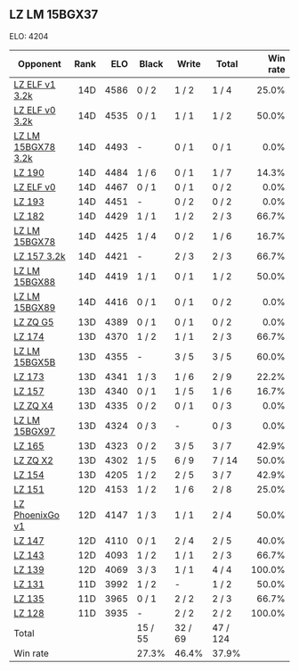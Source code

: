 ## LZ LM 15BGX37 ##

ELO: 4204

Opponent | Rank | ELO | Black | Write | Total | Win rate
---------|-----:|----:|-------|-------|-------|-------:
[LZ ELF v1 3.2k](LZ%20ELF%20v1%203.2k.md) | 14D | 4586 | 0 / 2 | 1 / 2 | 1 / 4 | 25.0%
[LZ ELF v0 3.2k](LZ%20ELF%20v0%203.2k.md) | 14D | 4535 | 0 / 1 | 1 / 1 | 1 / 2 | 50.0%
[LZ LM 15BGX78 3.2k](LZ%20LM%2015BGX78%203.2k.md) | 14D | 4493 | - | 0 / 1 | 0 / 1 | 0.0%
[LZ 190](LZ%20190.md) | 14D | 4484 | 1 / 6 | 0 / 1 | 1 / 7 | 14.3%
[LZ ELF v0](LZ%20ELF%20v0.md) | 14D | 4467 | 0 / 1 | 0 / 1 | 0 / 2 | 0.0%
[LZ 193](LZ%20193.md) | 14D | 4451 | - | 0 / 2 | 0 / 2 | 0.0%
[LZ 182](LZ%20182.md) | 14D | 4429 | 1 / 1 | 1 / 2 | 2 / 3 | 66.7%
[LZ LM 15BGX78](LZ%20LM%2015BGX78.md) | 14D | 4425 | 1 / 4 | 0 / 2 | 1 / 6 | 16.7%
[LZ 157 3.2k](LZ%20157%203.2k.md) | 14D | 4421 | - | 2 / 3 | 2 / 3 | 66.7%
[LZ LM 15BGX88](LZ%20LM%2015BGX88.md) | 14D | 4419 | 1 / 1 | 0 / 1 | 1 / 2 | 50.0%
[LZ LM 15BGX89](LZ%20LM%2015BGX89.md) | 14D | 4416 | 0 / 1 | 0 / 1 | 0 / 2 | 0.0%
[LZ ZQ G5](LZ%20ZQ%20G5.md) | 13D | 4389 | 0 / 1 | 0 / 1 | 0 / 2 | 0.0%
[LZ 174](LZ%20174.md) | 13D | 4370 | 1 / 2 | 1 / 1 | 2 / 3 | 66.7%
[LZ LM 15BGX5B](LZ%20LM%2015BGX5B.md) | 13D | 4355 | - | 3 / 5 | 3 / 5 | 60.0%
[LZ 173](LZ%20173.md) | 13D | 4341 | 1 / 3 | 1 / 6 | 2 / 9 | 22.2%
[LZ 157](LZ%20157.md) | 13D | 4340 | 0 / 1 | 1 / 5 | 1 / 6 | 16.7%
[LZ ZQ X4](LZ%20ZQ%20X4.md) | 13D | 4335 | 0 / 2 | 0 / 1 | 0 / 3 | 0.0%
[LZ LM 15BGX97](LZ%20LM%2015BGX97.md) | 13D | 4324 | 0 / 3 | - | 0 / 3 | 0.0%
[LZ 165](LZ%20165.md) | 13D | 4323 | 0 / 2 | 3 / 5 | 3 / 7 | 42.9%
[LZ ZQ X2](LZ%20ZQ%20X2.md) | 13D | 4302 | 1 / 5 | 6 / 9 | 7 / 14 | 50.0%
[LZ 154](LZ%20154.md) | 13D | 4205 | 1 / 2 | 2 / 5 | 3 / 7 | 42.9%
[LZ 151](LZ%20151.md) | 12D | 4153 | 1 / 2 | 1 / 6 | 2 / 8 | 25.0%
[LZ PhoenixGo v1](LZ%20PhoenixGo%20v1.md) | 12D | 4147 | 1 / 3 | 1 / 1 | 2 / 4 | 50.0%
[LZ 147](LZ%20147.md) | 12D | 4110 | 0 / 1 | 2 / 4 | 2 / 5 | 40.0%
[LZ 143](LZ%20143.md) | 12D | 4093 | 1 / 2 | 1 / 1 | 2 / 3 | 66.7%
[LZ 139](LZ%20139.md) | 12D | 4069 | 3 / 3 | 1 / 1 | 4 / 4 | 100.0%
[LZ 131](LZ%20131.md) | 11D | 3992 | 1 / 2 | - | 1 / 2 | 50.0%
[LZ 135](LZ%20135.md) | 11D | 3965 | 0 / 1 | 2 / 2 | 2 / 3 | 66.7%
[LZ 128](LZ%20128.md) | 11D | 3935 | - | 2 / 2 | 2 / 2 | 100.0%
Total | | | 15 / 55 | 32 / 69 | 47 / 124 | 
Win rate| | | 27.3% | 46.4% | 37.9% | 
